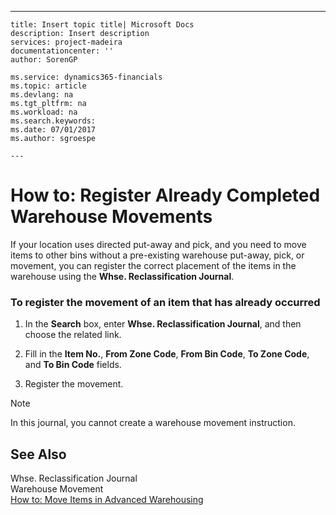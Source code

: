 ---
    title: Insert topic title| Microsoft Docs
    description: Insert description
    services: project-madeira
    documentationcenter: ''
    author: SorenGP

    ms.service: dynamics365-financials
    ms.topic: article
    ms.devlang: na
    ms.tgt_pltfrm: na
    ms.workload: na
    ms.search.keywords:
    ms.date: 07/01/2017
    ms.author: sgroespe

    ---
# How to: Register Already Completed Warehouse Movements
If your location uses directed put-away and pick, and you need to move items to other bins without a pre-existing warehouse put-away, pick, or movement, you can register the correct placement of the items in the warehouse using the **Whse. Reclassification Journal**.  
  
### To register the movement of an item that has already occurred  
  
1.  In the **Search** box, enter **Whse. Reclassification Journal**, and then choose the related link.  
  
2.  Fill in the **Item No.**, **From Zone Code**, **From Bin Code**, **To Zone Code**, and **To Bin Code** fields.  
  
3.  Register the movement.  
  
> [!NOTE]  
>  In this journal, you cannot create a warehouse movement instruction.  
  
## See Also  
 Whse. Reclassification Journal   
 Warehouse Movement   
 [How to: Move Items in Advanced Warehousing](../FullExperience/how-to-move-items-in-advanced-warehousing.md)